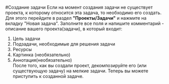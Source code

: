 #Создание задачи
Если на момент создания задачи не существует проекта, к которому относится эта задача, то необходимо его создать. Для этого перейдите в раздел **"Проекты/Задачи"** и нажмите на вкладку "Новая задача". Заполните все поля и напишите комментарий - описание вашего проекта(задачи), в который входит:  
1. Цель задачи
2. Подзадачи, необходимые для решения задачи  
3. Ресурсы  
4. Картинка (необязательно)  
5. Аннотация(необязательно)  
После того, как вы создали проект, декомпозируйте его (или существующую задачу) на мелкие задачи. Теперь вы можете приступить к созданной задаче. 
